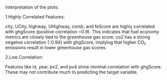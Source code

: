 Interpretation of the plots:

1.Highly Correlated Features:

city, UCity, highway, UHighway, comb, and feScore are highly correlated with ghgScore (positive correlation ~0.9). This indicates that fuel economy metrics are closely tied to the greenhouse gas score.
co2 has a strong negative correlation (-0.94) with ghgScore, implying that higher CO₂ emissions result in lower greenhouse gas scores.

2.Low Correlation:

Features like id, year, pv2, and pv4 show minimal correlation with ghgScore. These may not contribute much to predicting the target variable.
